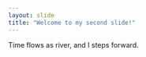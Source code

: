 ```yaml
---
layout: slide
title: "Welcome to my second slide!"
---
```

Time flows as river, and I steps forward.

